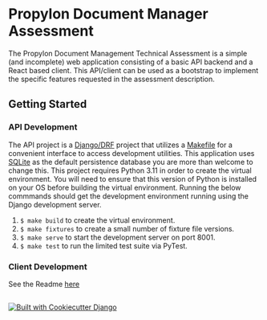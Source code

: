 # Propylon Document Manager Assessment

The Propylon Document Management Technical Assessment is a simple (and incomplete) web application consisting of a basic API backend and a React based client.  This API/client can be used as a bootstrap to implement the specific features requested in the assessment description. 

## Getting Started
### API Development
The API project is a [Django/DRF](https://www.django-rest-framework.org/) project that utilizes a [Makefile](https://www.gnu.org/software/make/manual/make.html) for a convenient interface to access development utilities. This application uses [SQLite](https://www.sqlite.org/index.html) as the default persistence database you are more than welcome to change this. This project requires Python 3.11 in order to create the virtual environment.  You will need to ensure that this version of Python is installed on your OS before building the virtual environment.  Running the below commmands should get the development environment running using the Django development server.
1. `$ make build` to create the virtual environment.
2. `$ make fixtures` to create a small number of fixture file versions.
3. `$ make serve` to start the development server on port 8001.
4. `$ make test` to run the limited test suite via PyTest.
### Client Development 
See the Readme [here](https://github.com/propylon/document-manager-assessment/blob/main/client/doc-manager/README.md)

##
[![Built with Cookiecutter Django](https://img.shields.io/badge/built%20with-Cookiecutter%20Django-ff69b4.svg?logo=cookiecutter)](https://github.com/cookiecutter/cookiecutter-django/)
